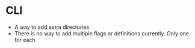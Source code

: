 # CLI
- A way to add extra directories 
- There is no way to add multiple flags or definitions currently. Only one for each
